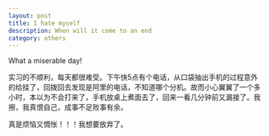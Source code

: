 ```yaml
---
layout: post
title: I hate myself
description: When will it come to an end
category: others
---
```


What a miserable day!


实习的不顺利，每天都很难受。下午快5点有个电话，从口袋抽出手机的过程意外的给挂了，回拨回去发现是阿里的电话，不知道哪个分机。故而小心翼翼了一个多小时，本以为不会打来了，手机放桌上煮面去了，回来一看几分钟前又漏接了。我擦，我真恨自己，成事不足败事有余。


真是烦恼又惆怅！！！我想要放弃了。
